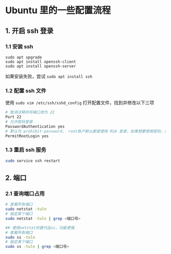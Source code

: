 # Ubuntu 里的一些配置流程
## 1. 开启 ssh 登录

### 1.1 安装 ssh

```
sudo apt upgrade
sudo apt install openssh-client
sudo apt install openssh-server
```
如果安装失败，尝试 `sudo apt install ssh`

### 1.2 配置 ssh 文件

使用 `sudo vim /etc/ssh/sshd_config` 打开配置文件，找到并修改以下三项

```bash
# 取消注释并将端口改为 22
Port 22
# 允许密码登录
PasswordAuthentication yes
# 默认为 prohibit-password， root账户默认都是使用 RSA 登录，如果想要使用密码，就改成 yes
PermitRootLogin yes
```

### 1.3 重启 ssh 服务

```bash
sudo service ssh restart
```

## 2. 端口
### 2.1 查询端口占用
```bash
# 查看所有端口
sudo netstat -tuln
# 指定某个端口
sudo netstat -tuln | grep <端口号>

## 使用netstat的替代品ss，功能更强
# 查看所有端口
sudo ss -tuln
# 指定某个端口
sudo ss -tuln | grep <端口号>
```
